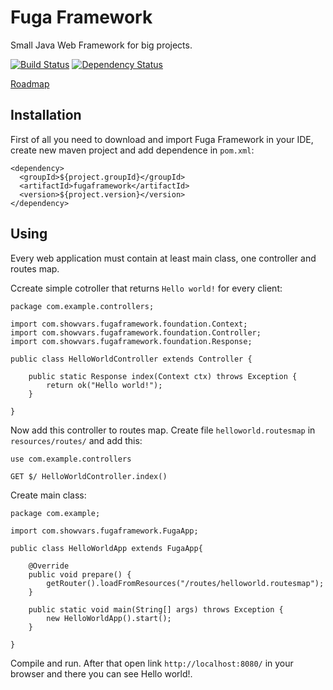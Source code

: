 Fuga Framework
=======
Small Java Web Framework for big projects.

[![Build Status](https://travis-ci.org/IntCode/Fuga-Framework.svg?branch=master)](https://travis-ci.org/IntCode/Fuga-Framework)
[![Dependency Status](https://www.versioneye.com/user/projects/55b8dac9653762001700136e/badge.svg?style=flat)](https://www.versioneye.com/user/projects/55b8dac9653762001700136e)

[Roadmap](https://github.com/IntCode/Fuga-Framework/wiki/Roadmap)
## Installation

First of all you need to download and import Fuga Framework in your IDE, create new maven project and add dependence in `pom.xml`:

```
<dependency>
  <groupId>${project.groupId}</groupId>
  <artifactId>fugaframework</artifactId>
  <version>${project.version}</version>
</dependency>
```

## Using

Every web application must contain at least main class, one controller and routes map.

Ccreate simple cotroller that returns `Hello world!` for every client:

```
package com.example.controllers;

import com.showvars.fugaframework.foundation.Context;
import com.showvars.fugaframework.foundation.Controller;
import com.showvars.fugaframework.foundation.Response;

public class HelloWorldController extends Controller {

    public static Response index(Context ctx) throws Exception {
        return ok("Hello world!");
    }

}
```

Now add this controller to routes map. Create file `helloworld.routesmap` in `resources/routes/` and add this:

```
use com.example.controllers

GET $/ HelloWorldController.index()
```


Create main class:

```
package com.example;

import com.showvars.fugaframework.FugaApp;

public class HelloWorldApp extends FugaApp{

	@Override
	public void prepare() {
		getRouter().loadFromResources("/routes/helloworld.routesmap");
	}
	
	public static void main(String[] args) throws Exception {
		new HelloWorldApp().start();
	}

}
```

Compile and run. After that open link `http://localhost:8080/` in your browser and there you can see Hello world!.
